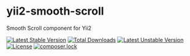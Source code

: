 # yii2-smooth-scroll
Smooth Scroll component for Yii2

[![Latest Stable Version](https://poser.pugx.org/grptx/yii2-smooth-scroll/v/stable)](https://packagist.org/packages/grptx/yii2-smooth-scroll)
[![Total Downloads](https://poser.pugx.org/grptx/yii2-smooth-scroll/downloads)](https://packagist.org/packages/grptx/yii2-smooth-scroll)
[![Latest Unstable Version](https://poser.pugx.org/grptx/yii2-smooth-scroll/v/unstable)](https://packagist.org/packages/grptx/yii2-smooth-scroll)
[![License](https://poser.pugx.org/grptx/yii2-smooth-scroll/license)](https://packagist.org/packages/grptx/yii2-smooth-scroll)
[![composer.lock](https://poser.pugx.org/grptx/yii2-smooth-scroll/composerlock)](https://packagist.org/packages/grptx/yii2-smooth-scroll)
